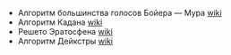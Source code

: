 - Алгоритм большинства голосов Бойера — Мура [wiki](https://ru.wikipedia.org/wiki/Алгоритм_большинства_голосов_Бойера_—_Мура)
- Алгоритм Кадана [wiki](https://en.wikipedia.org/wiki/Maximum_subarray_problem)
- Решето Эратосфена [wiki](https://ru.wikipedia.org/wiki/Решето_Эратосфена)
- Алгоритм Дейкстры [wiki](https://ru.wikipedia.org/wiki/Алгоритм_Дейкстры)